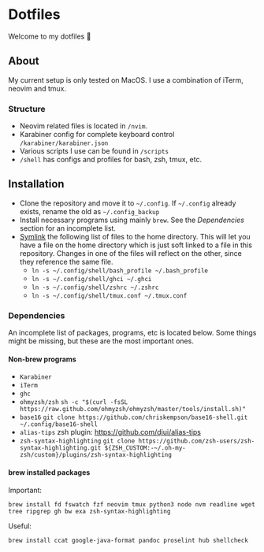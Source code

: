 # Dotfiles

Welcome to my dotfiles 🌅 

## About

My current setup is only tested on MacOS. I use a combination of iTerm, neovim and tmux.

### Structure

- Neovim related files is located in `/nvim`.
- Karabiner config for complete keyboard control `/karabiner/karabiner.json`
- Various scripts I use can be found in `/scripts`
- `/shell` has configs and profiles for bash, zsh, tmux, etc.

## Installation

- Clone the repository and move it to `~/.config`. If `~/.config` already exists, rename the old as `~/.config_backup`
- Install necessary programs using mainly `brew`. See the _Dependencies_ section for an incomplete list.
- [Symlink](https://linuxize.com/post/how-to-create-symbolic-links-in-linux-using-the-ln-command/) the following list of files to the home directory. This will let you have a file on the home directory which is just soft linked to a file in this repository. Changes in one of the files will reflect on the other, since they reference the same file.
  - `ln -s ~/.config/shell/bash_profile ~/.bash_profile`
  - `ln -s ~/.config/shell/ghci ~/.ghci`
  - `ln -s ~/.config/shell/zshrc ~/.zshrc`
  - `ln -s ~/.config/shell/tmux.conf ~/.tmux.conf`

### Dependencies

An incomplete list of packages, programs, etc is located below. Some things might be missing, but these are the most important ones.

#### Non-brew programs

- `Karabiner`
- `iTerm`
- `ghc`
- `ohmyzsh/zsh` `sh -c "$(curl -fsSL https://raw.github.com/ohmyzsh/ohmyzsh/master/tools/install.sh)"`
- `base16` `git clone https://github.com/chriskempson/base16-shell.git ~/.config/base16-shell`
- `alias-tips` zsh plugin: https://github.com/djui/alias-tips
- `zsh-syntax-highlighting` `git clone https://github.com/zsh-users/zsh-syntax-highlighting.git ${ZSH_CUSTOM:-~/.oh-my-zsh/custom}/plugins/zsh-syntax-highlighting`

#### brew installed packages

Important:
```
brew install fd fswatch fzf neovim tmux python3 node nvm readline wget tree ripgrep gh bw exa zsh-syntax-highlighting
```

Useful:
```
brew install ccat google-java-format pandoc proselint hub shellcheck 
```
